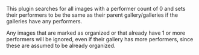 This plugin searches for all images with a performer count of 0 and sets their performers to be the same as their parent
gallery/galleries if the galleries have any performers.

Any images that are marked as organized or that already have 1 or more performers will be ignored, even if their gallery
has more performers, since these are assumed to be already organized.